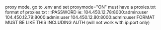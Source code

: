 proxy mode, go to .env and set 
proxymode="ON"
must have a proxies.txt
format of proxies.txt
<IP ADDRESS>:<PORT>:<USERNAME>:PASSWORD
ie: 
104.450.12.78:8000:admin:user
104.450.12.79:8000:admin:user
104.450.12.80:8000:admin:user
FORMAT MUST BE LIKE THIS INCLUDING AUTH (will not work with ip:port only)
